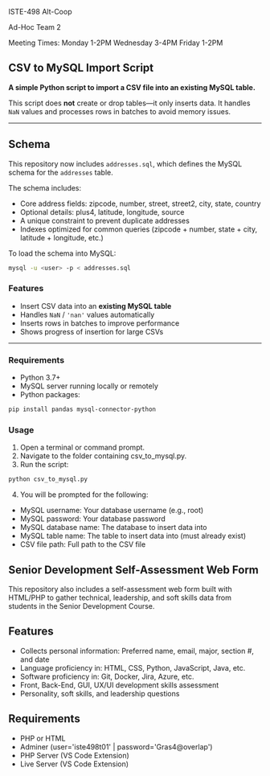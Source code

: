 ISTE-498 Alt-Coop

Ad-Hoc Team 2

Meeting Times:
Monday 1-2PM
Wednesday 3-4PM
Friday 1-2PM

## CSV to MySQL Import Script

**A simple Python script to import a CSV file into an existing MySQL table.**

This script does **not** create or drop tables—it only inserts data. It handles `NaN` values and processes rows in batches to avoid memory issues.

---

## Schema

This repository now includes `addresses.sql`, which defines the MySQL schema for the `addresses` table.  

The schema includes:
- Core address fields: zipcode, number, street, street2, city, state, country
- Optional details: plus4, latitude, longitude, source
- A unique constraint to prevent duplicate addresses
- Indexes optimized for common queries (zipcode + number, state + city, latitude + longitude, etc.)

To load the schema into MySQL:

```bash
mysql -u <user> -p < addresses.sql
```

### Features

- Insert CSV data into an **existing MySQL table**  
- Handles `NaN` / `'nan'` values automatically  
- Inserts rows in batches to improve performance  
- Shows progress of insertion for large CSVs  

---

### Requirements

- Python 3.7+  
- MySQL server running locally or remotely  
- Python packages:

```bash
pip install pandas mysql-connector-python
```

### Usage
1. Open a terminal or command prompt.
2. Navigate to the folder containing csv_to_mysql.py.
3. Run the script:
```python
python csv_to_mysql.py
```
4. You will be prompted for the following:
  - MySQL username: Your database username (e.g., root)
  - MySQL password: Your database password
  - MySQL database name: The database to insert data into
  - MySQL table name: The table to insert data into (must already exist)
  - CSV file path: Full path to the CSV file

## Senior Development Self-Assessment Web Form

This repository also includes a self-assessment web form built with HTML/PHP to gather technical, leadership, and soft skills data from students in the Senior Development Course.

## Features
- Collects personal information: Preferred name, email, major, section #, and date
- Language proficiency in: HTML, CSS, Python, JavaScript, Java, etc.
- Software proficiency in: Git, Docker, Jira, Azure, etc.
- Front, Back-End, GUI, UX/UI development skills assessment
- Personality, soft skills, and leadership questions

## Requirements
- PHP or HTML
- Adminer (user='iste498t01' | password='Gras4@overlap')
- PHP Server (VS Code Extension)
- Live Server (VS Code Extension)
